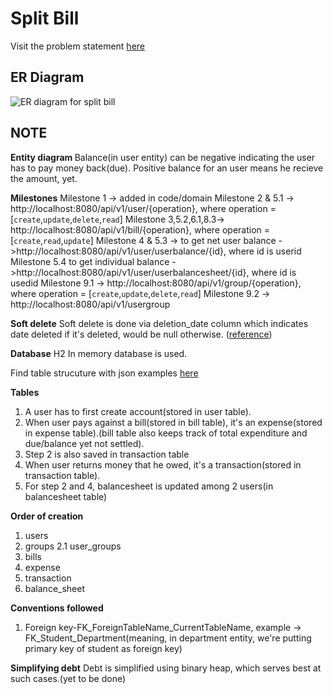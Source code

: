 # Split Bill
Visit the problem statement [here](https://git.hashedin.com/ganesh.jadhav/kotlin-assignment-2/-/blob/master/metadata/SplitBill%20Assignment%20-%20To%20Share.pdf)

## ER Diagram
![ER diagram for split bill](https://git.hashedin.com/ganesh.jadhav/kotlin-assignment-2/-/raw/master/metadata/SplitPerfect_ER_Diagram.png)

## NOTE
<b>Entity diagram </b>
Balance(in user entity) can be negative indicating the user has to pay money back(due). Positive balance for an user means he recieve the amount, yet.


<b>Milestones</b>
Milestone 1 -> added in code/domain
Milestone 2 & 5.1 -> http://localhost:8080/api/v1/user/{operation}, where operation = [`create`,`update`,`delete`,`read`]
Milestone 3,5.2,6.1,8.3-> http://localhost:8080/api/v1/bill/{operation}, where operation = [`create`,`read`,`update`]
Milestone 4 & 5.3 -> to get net user balance ->http://localhost:8080/api/v1/user/userbalance/{id}, where id is userid
Milestone 5.4 to get individual balance ->http://localhost:8080/api/v1/user/userbalancesheet/{id}, where id is usedid
Milestone 9.1 -> http://localhost:8080/api/v1/group/{operation}, where operation = [`create`,`update`,`delete`,`read`]
Milestone 9.2 -> http://localhost:8080/api/v1/usergroup

<b>Soft delete</b>
Soft delete is done via deletion_date column which indicates date deleted if it's deleted, would be null otherwise. ([reference](https://stackoverflow.com/a/68338/7467083))

<b>Database</b>
H2 In memory database is used.

Find table strucuture with json examples [here](https://git.hashedin.com/ganesh.jadhav/kotlin-assignment-2/-/blob/master/metadata/table_strucuture_with_examples.txt)

<b>Tables</b>
1. A user has to first create account(stored in user table).
2. When user pays against a bill(stored in bill table), it's an expense(stored in expense table).(bill table also keeps track of total expenditure and due/balance yet not settled).
3. Step 2 is also saved in transaction table
4. When user returns money that he owed, it's a transaction(stored in transaction table).
5. For step 2 and 4, balancesheet is updated among 2 users(in balancesheet table) 

<b>Order of creation</b>
1. users
2. groups
2.1 user_groups
3. bills
4. expense
5. transaction
6. balance_sheet

<b>Conventions followed</b>
1. Foreign key-FK_ForeignTableName_CurrentTableName, example -> FK_Student_Department(meaning, in department entity, we're putting primary key of student as foreign key)


<b>Simplifying debt</b>
Debt is simplified using binary heap, which serves best at such cases.(yet to be done)

